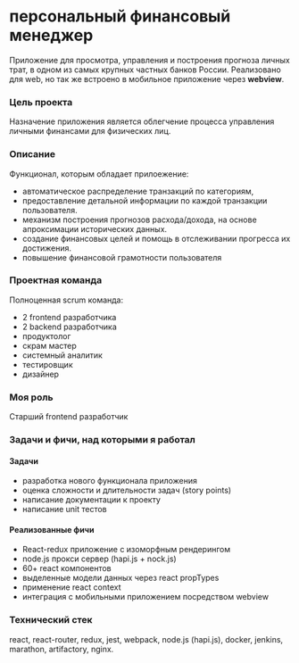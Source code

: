 # персональный финансовый менеджер

Приложение для просмотра, управления и построения прогноза личных трат, в одном из самых крупных частных банков России.
Реализовано для web, но так же встроено в мобильное приложение через **webview**.

### **Цель проекта**

Назначение приложения является облегчение процесса управления личными финансами для физических лиц.

### **Описание**

Функционал, которым обладает прилоежение:

- автоматическое распределение транзакций по категориям,
- предоставление детальной информации по каждой транзакции пользователя.
- механизм построения прогнозов расхода/дохода, на основе апроксимации исторических данных.
- создание финансовых целей и помощь в отслеживании прогресса их достижения.
- повышение финансовой грамотности пользователя

### **Проектная команда**

Полноценная scrum команда:

- 2 frontend разработчика
- 2 backend разработчика
- продуктолог
- скрам мастер
- системный аналитик
- тестировщик
- дизайнер

### **Моя роль**

Старший frontend разработчик

### **Задачи и фичи, над которыми я работал**

#### **Задачи**

- разработка нового функционала приложения
- оценка сложности и длительности задач (story points)
- написание документации к проекту
- написание unit тестов

#### **Реализованные фичи**

- React-redux приложение с изоморфным рендерингом
- node.js прокси сервер (hapi.js + nock.js)
- 60+ react компонентов
- выделенные модели данных через react propTypes
- применение react context
- интеграция с мобильными приложением посредством webview

### **Технический стек**

react, react-router, redux, jest, webpack, node.js (hapi.js), docker, jenkins, marathon, artifactory, nginx.
